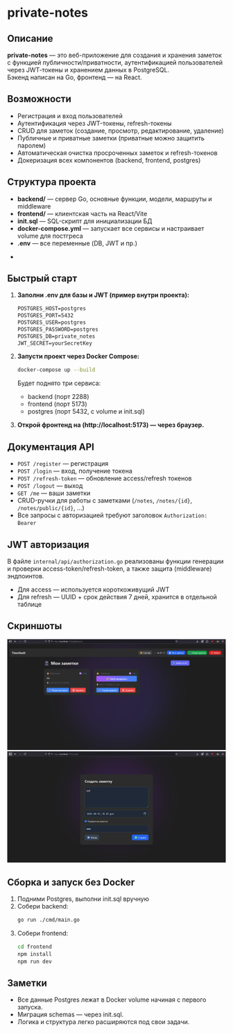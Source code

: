 # private-notes

## Описание

**private-notes** — это веб-приложение для создания и хранения заметок с функцией публичности/приватности, аутентификацией пользователей через JWT‑токены и хранением данных в PostgreSQL.  
Бэкенд написан на Go, фронтенд — на React.


## Возможности

- Регистрация и вход пользователей
- Аутентификация через JWT-токены, refresh-токены
- CRUD для заметок (создание, просмотр, редактирование, удаление)
- Публичные и приватные заметки (приватные можно защитить паролем)
- Автоматическая очистка просроченных заметок и refresh-токенов
- Докеризация всех компонентов (backend, frontend, postgres)


## Структура проекта

- **backend/** — сервер Go, основные функции, модели, маршруты и middleware
- **frontend/** — клиентская часть на React/Vite
- **init.sql** — SQL-скрипт для инициализации БД
- **docker-compose.yml** — запускает все сервисы и настраивает volume для постгреса
- **.env** — все переменные (DB, JWT и пр.)
*

## Быстрый старт

1. **Заполни .env для базы и JWT (пример внутри проекта):**
    ```
    POSTGRES_HOST=postgres
    POSTGRES_PORT=5432
    POSTGRES_USER=postgres
    POSTGRES_PASSWORD=postgres
    POSTGRES_DB=private_notes
    JWT_SECRET=yourSecretKey
    ```

2. **Запусти проект через Docker Compose:**
    ```sh
    docker-compose up --build
    ```

    Будет поднято три сервиса:
    - backend (порт 2288)
    - frontend (порт 5173)
    - postgres (порт 5432, с volume и init.sql)

3. **Открой фронтенд на (http://localhost:5173) — через браузер.**


## Документация API

- `POST /register` — регистрация
- `POST /login` — вход, получение токена
- `POST /refresh-token` — обновление access/refresh токенов
- `POST /logout` — выход
- `GET /me` — ваши заметки
- CRUD-ручки для работы с заметками (`/notes`, `/notes/{id}`, `/notes/public/{id}`, ...)
- Все запросы с авторизацией требуют заголовок `Authorization: Bearer `

## JWT авторизация

В файле `internal/api/authorization.go` реализованы функции генерации и проверки access-token/refresh-token, а также защита (middleware) эндпоинтов.

- Для access — используется короткоживущий JWT
- Для refresh — UUID + срок действия 7 дней, хранится в отдельной таблице

## Скриншоты

![Главная страница](./screenshots/dashboard.png)
![Форма создания заметки](./screenshots/Create_note.png)


## Сборка и запуск без Docker

1. Подними Postgres, выполни init.sql вручную
2. Собери backend:  
    ```sh
    go run ./cmd/main.go
    ```
3. Собери frontend:  
    ```sh
    cd frontend
    npm install
    npm run dev
    ```



## Заметки

- Все данные Postgres лежат в Docker volume начиная с первого запуска.  
- Миграция schemas — через init.sql.
- Логика и структура легко расширяются под свои задачи.
